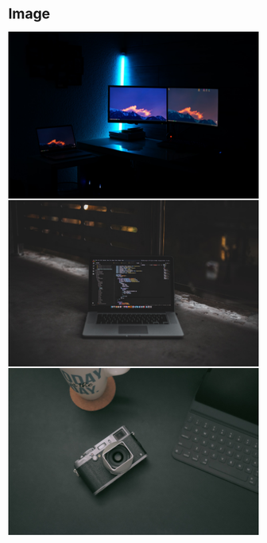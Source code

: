 # Image

<!-- ![demo1](/docs/shortcodes/images/demo1.jpg) -->
<!-- ![demo1](/docs/shortcodes/images/demo2.jpg) -->
<!-- ![demo1](/docs/shortcodes/images/demo3.jpg) -->

![demo1](images/demo1.jpg)
![demo2](images/demo2.jpg)
![demo3](images/demo3.jpg)